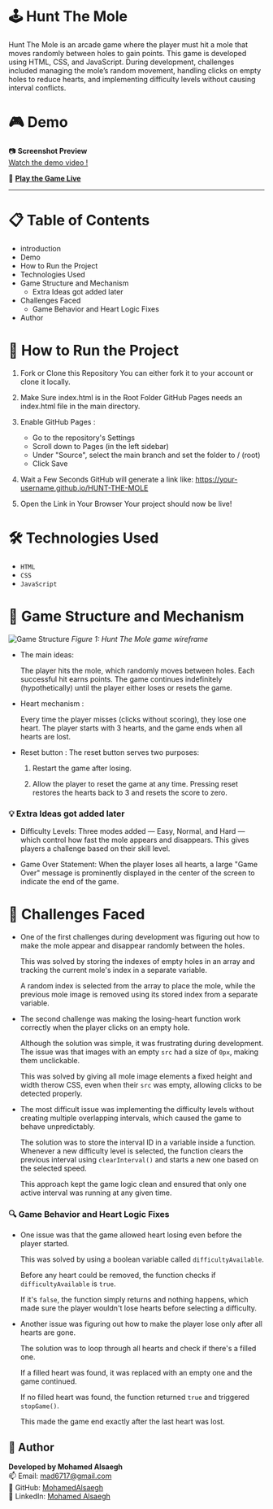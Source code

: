 # 🕹️ Hunt The Mole

Hunt The Mole is an arcade game where the player must hit a mole that moves randomly between holes to gain points. This game is developed using HTML, CSS, and JavaScript. During development, challenges included managing the mole’s random movement, handling clicks on empty holes to reduce hearts, and implementing difficulty levels without causing interval conflicts.

# 🎮 Demo

📷 **Screenshot Preview**  
[Watch the demo video ! ](https://i.imgur.com/Rfj0Wye.mp4)

🔗 **[Play the Game Live](https://hunt-the-mole.surge.sh/)**

---

<!-- Visual preview or link to live demo. -->

# 📋 Table of Contents

- introduction
- Demo
- How to Run the Project
- Technologies Used
- Game Structure and Mechanism
  - Extra Ideas got added later
- Challenges Faced
  - Game Behavior and Heart Logic Fixes
- Author

# 🚀 How to Run the Project

1. Fork or Clone this Repository You can either fork it to your account or clone it locally.
2. Make Sure index.html is in the Root Folder GitHub Pages needs an index.html file in the main directory.
3. Enable GitHub Pages :
   - Go to the repository's Settings
   - Scroll down to Pages (in the left sidebar)
   - Under "Source", select the main branch and set the folder to / (root)
   - Click Save
4. Wait a Few Seconds GitHub will generate a link like: https://your-username.github.io/HUNT-THE-MOLE

5. Open the Link in Your Browser Your project should now be live!

# 🛠 Technologies Used

- `HTML`
- `CSS`
- `JavaScript`

# 🧠 Game Structure and Mechanism

![Game Structure](https://i.imgur.com/T4VM26g.jpeg)
_Figure 1: Hunt The Mole game wireframe_

- The main ideas:

  The player hits the mole, which randomly moves between holes. Each successful hit earns points. The game continues indefinitely (hypothetically) until the player either loses or resets the game.

- Heart mechanism :

  Every time the player misses (clicks without scoring), they lose one heart. The player starts with 3 hearts, and the game ends when all hearts are lost.

- Reset button : The reset button serves two purposes:

  1. Restart the game after losing.

  2. Allow the player to reset the game at any time.
     Pressing reset restores the hearts back to 3 and resets the score to zero.

### 💡 Extra Ideas got added later

- Difficulty Levels: Three modes added — Easy, Normal, and Hard — which control how fast the mole appears and disappears. This gives players a challenge based on their skill level.

- Game Over Statement: When the player loses all hearts, a large "Game Over" message is prominently displayed in the center of the screen to indicate the end of the game.

# 🧩 Challenges Faced <!-- Problems encountered during development and how you solved them. -->

- One of the first challenges during development was figuring out how to make the mole appear and disappear randomly between the holes.

  This was solved by storing the indexes of empty holes in an array and tracking the current mole's index in a separate variable.

  A random index is selected from the array to place the mole, while the previous mole image is removed using its stored index from a separate variable.

- The second challenge was making the losing-heart function work correctly when the player clicks on an empty hole.

  Although the solution was simple, it was frustrating during development. The issue was that images with an empty `src` had a size of `0px`, making them unclickable.

  This was solved by giving all mole image elements a fixed height and width therow CSS, even when their `src` was empty, allowing clicks to be detected properly.

- The most difficult issue was implementing the difficulty levels without creating multiple overlapping intervals, which caused the game to behave unpredictably.

  The solution was to store the interval ID in a variable inside a function. Whenever a new difficulty level is selected, the function clears the previous interval using `clearInterval()` and starts a new one based on the selected speed.

  This approach kept the game logic clean and ensured that only one active interval was running at any given time.

### 🔍 Game Behavior and Heart Logic Fixes

- One issue was that the game allowed heart losing even before the player started.

  This was solved by using a boolean variable called `difficultyAvailable`.

  Before any heart could be removed, the function checks if `difficultyAvailable` is `true`.

  If it's `false`, the function simply returns and nothing happens, which made sure the player wouldn't lose hearts before selecting a difficulty.

- Another issue was figuring out how to make the player lose only after all hearts are gone.

  The solution was to loop through all hearts and check if there's a filled one.

  If a filled heart was found, it was replaced with an empty one and the game continued.

  If no filled heart was found, the function returned `true` and triggered `stopGame()`.

  This made the game end exactly after the last heart was lost.

## 👤 Author

**Developed by Mohamed Alsaegh**  
📫 Email: [mad6717@gmail.com](mailto:mad6717@gmail.com)  
🔗 GitHub: [MohamedAlsaegh](https://github.com/MohamedAlsaegh)  
💼 LinkedIn: [Mohamed Alsaegh](https://www.linkedin.com/in/mohamed-alsaegh-304ab31a3/)

<!-- How to reach you or link to your profile. -->

